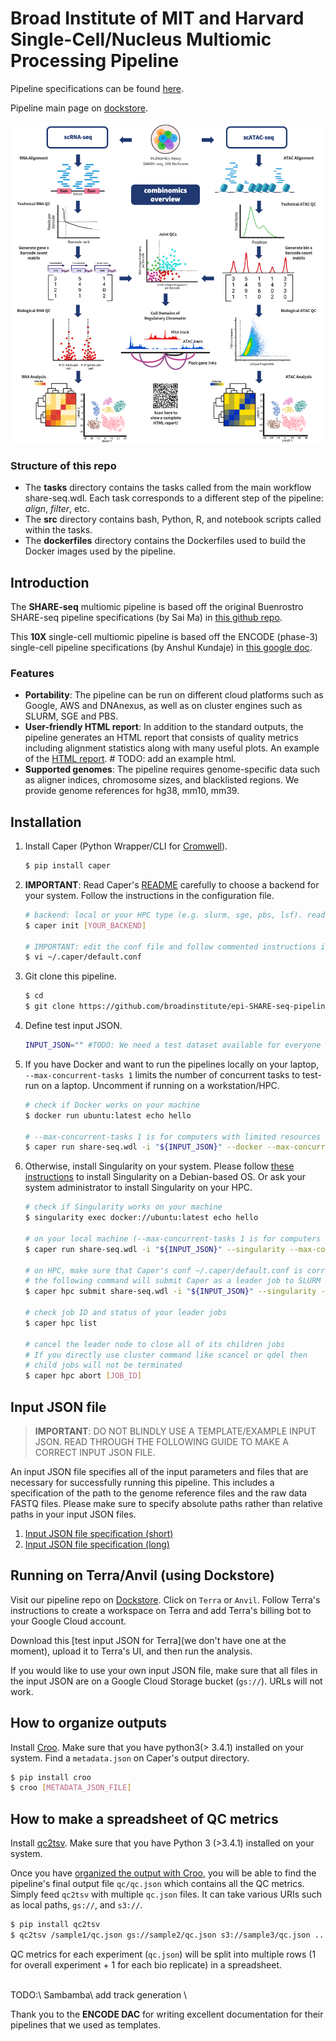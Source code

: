 # Broad Institute of MIT and Harvard Single-Cell/Nucleus Multiomic Processing Pipeline

Pipeline specifications can be found [here](https://docs.google.com/document/d/1J-NWpDLkEGLsLjVe6h6-Rx4nxzTdgy1TJZvuMnYiiyg/edit?usp=sharing).

Pipeline main page on [dockstore](https://dockstore.org/workflows/github.com/broadinstitute/epi-SHARE-seq-pipeline/SHARE-seq:release?tab=info).

<p align="center">
  <img src="docs/images/pipeline_overview.png" alt="Pipeline overview." />
</p>

### Structure of this repo
* The **tasks** directory contains the tasks called from the main workflow share-seq.wdl. Each task corresponds to a different step of the pipeline: *align*, *filter*, etc.
* The **src** directory contains bash, Python, R, and notebook scripts called within the tasks.
* The **dockerfiles** directory contains the Dockerfiles used to build the Docker images used by the pipeline.

## Introduction

The **SHARE-seq** multiomic pipeline is based off the original Buenrostro SHARE-seq pipeline specifications (by Sai Ma) in [this github repo](https://github.com/masai1116/SHARE-seq-alignment).

This **10X** single-cell multiomic pipeline is based off the ENCODE (phase-3) single-cell pipeline specifications (by Anshul Kundaje) in [this google doc](https://docs.google.com/document/u/2/d/e/2PACX-1vTlgtT4WeXbvRicybUHXnhZs8RKyB4EkTbcWooQ6qBxxQ_zIHpFEVHy38D5lC_s8_YDGfUTsyomJcs3/pub).

### Features

* **Portability**: The pipeline can be run on different cloud platforms such as Google, AWS and DNAnexus, as well as on cluster engines such as SLURM, SGE and PBS.
* **User-friendly HTML report**: In addition to the standard outputs, the pipeline generates an HTML report that consists of quality metrics including alignment statistics along with many useful plots. An example of the [HTML report](). # TODO: add an example html.
* **Supported genomes**: The pipeline requires genome-specific data such as aligner indices, chromosome sizes, and blacklisted regions. We provide genome references for hg38, mm10, mm39.

## Installation

1) Install Caper (Python Wrapper/CLI for [Cromwell](https://github.com/broadinstitute/cromwell)).
	```bash
	$ pip install caper
	```

2) **IMPORTANT**: Read Caper's [README](https://github.com/ENCODE-DCC/caper/blob/master/README.md) carefully to choose a backend for your system. Follow the instructions in the configuration file.
	```bash
	# backend: local or your HPC type (e.g. slurm, sge, pbs, lsf). read Caper's README carefully.
	$ caper init [YOUR_BACKEND]

	# IMPORTANT: edit the conf file and follow commented instructions in there
	$ vi ~/.caper/default.conf
	```

3) Git clone this pipeline.
	```bash
	$ cd
	$ git clone https://github.com/broadinstitute/epi-SHARE-seq-pipeline/ #TODO: This should point to the release
	```

4) Define test input JSON.
	```bash
	INPUT_JSON="" #TODO: We need a test dataset available for everyone
	```

5) If you have Docker and want to run the pipelines locally on your laptop, `--max-concurrent-tasks 1` limits the number of concurrent tasks to test-run on a laptop. Uncomment if running on a workstation/HPC.
	```bash
	# check if Docker works on your machine
	$ docker run ubuntu:latest echo hello

	# --max-concurrent-tasks 1 is for computers with limited resources
	$ caper run share-seq.wdl -i "${INPUT_JSON}" --docker --max-concurrent-tasks 1
	```

6) Otherwise, install Singularity on your system. Please follow [these instructions](https://neuro.debian.net/install_pkg.html?p=singularity-container) to install Singularity on a Debian-based OS. Or ask your system administrator to install Singularity on your HPC.
	```bash
	# check if Singularity works on your machine
	$ singularity exec docker://ubuntu:latest echo hello

	# on your local machine (--max-concurrent-tasks 1 is for computers with limited resources)
	$ caper run share-seq.wdl -i "${INPUT_JSON}" --singularity --max-concurrent-tasks 1

	# on HPC, make sure that Caper's conf ~/.caper/default.conf is correctly configured to work with your HPC
    # the following command will submit Caper as a leader job to SLURM with Singularity
    $ caper hpc submit share-seq.wdl -i "${INPUT_JSON}" --singularity --leader-job-name ANY_GOOD_LEADER_JOB_NAME

    # check job ID and status of your leader jobs
    $ caper hpc list

    # cancel the leader node to close all of its children jobs
    # If you directly use cluster command like scancel or qdel then
    # child jobs will not be terminated
    $ caper hpc abort [JOB_ID]
	```

## Input JSON file

> **IMPORTANT**: DO NOT BLINDLY USE A TEMPLATE/EXAMPLE INPUT JSON. READ THROUGH THE FOLLOWING GUIDE TO MAKE A CORRECT INPUT JSON FILE.

An input JSON file specifies all of the input parameters and files that are necessary for successfully running this pipeline. This includes a specification of the path to the genome reference files and the raw data FASTQ files. Please make sure to specify absolute paths rather than relative paths in your input JSON files.

1) [Input JSON file specification (short)](docs/input_short.md)
2) [Input JSON file specification (long)](docs/input.md)


## Running on Terra/Anvil (using Dockstore)

Visit our pipeline repo on [Dockstore](https://dockstore.org/my-workflows/github.com/broadinstitute/epi-SHARE-seq-pipeline/SHARE-seq). Click on `Terra` or `Anvil`. Follow Terra's instructions to create a workspace on Terra and add Terra's billing bot to your Google Cloud account.

Download this [test input JSON for Terra](we don't have one at the moment), upload it to Terra's UI, and then run the analysis.

If you would like to use your own input JSON file, make sure that all files in the input JSON are on a Google Cloud Storage bucket (`gs://`). URLs will not work.

## How to organize outputs

Install [Croo](https://github.com/ENCODE-DCC/croo#installation). Make sure that you have python3(> 3.4.1) installed on your system. Find a `metadata.json` on Caper's output directory.

```bash
$ pip install croo
$ croo [METADATA_JSON_FILE]
```

## How to make a spreadsheet of QC metrics

Install [qc2tsv](https://github.com/ENCODE-DCC/qc2tsv#installation). Make sure that you have Python 3 (>3.4.1) installed on your system. 

Once you have [organized the output with Croo](#how-to-organize-outputs), you will be able to find the pipeline's final output file `qc/qc.json` which contains all the QC metrics. Simply feed `qc2tsv` with multiple `qc.json` files. It can take various URIs such as local paths, `gs://`, and `s3://`.

```bash
$ pip install qc2tsv
$ qc2tsv /sample1/qc.json gs://sample2/qc.json s3://sample3/qc.json ... > spreadsheet.tsv
```

QC metrics for each experiment (`qc.json`) will be split into multiple rows (1 for overall experiment + 1 for each bio replicate) in a spreadsheet.

<br>
TODO:\
Sambamba\
add track generation \

Thank you to the **ENCODE DAC** for writing excellent documentation for their pipelines that we used as templates.